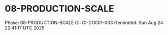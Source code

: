 # 08-PRODUCTION-SCALE
Phase: 08-PRODUCTION-SCALE
CI: CI-DO001-003
Generated: Sun Aug 24 22:41:17 UTC 2025

